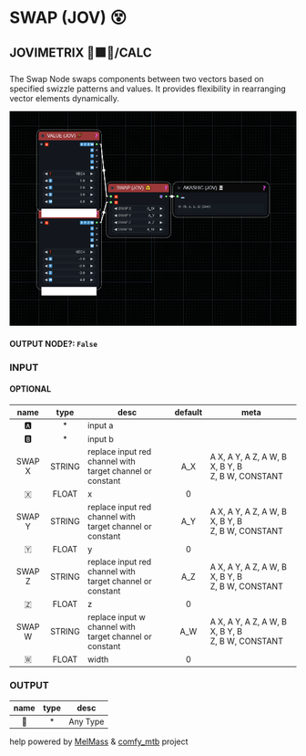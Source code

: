 # SWAP (JOV) 😵

## JOVIMETRIX 🔺🟩🔵/CALC

The Swap Node swaps components between two vectors based on specified swizzle patterns and values. It provides flexibility in rearranging vector elements dynamically.

![SWAP](https://raw.githubusercontent.com/Amorano/Jovimetrix-examples/master/node/SWAP/SWAP.png)

#### OUTPUT NODE?: `False`

### INPUT

#### OPTIONAL

name | type | desc | default | meta
:---:|:---:|---|:---:|---
🅰️ | * | input a |  | 
🅱️ | * | input b |  | 
SWAP X | STRING | replace input red channel with<br>target channel or constant | A_X | A X, A Y, A Z, A W, B X, B Y, B<br>Z, B W, CONSTANT
🇽 | FLOAT | x | 0 | 
SWAP Y | STRING | replace input red channel with<br>target channel or constant | A_Y | A X, A Y, A Z, A W, B X, B Y, B<br>Z, B W, CONSTANT
🇾 | FLOAT | y | 0 | 
SWAP Z | STRING | replace input red channel with<br>target channel or constant | A_Z | A X, A Y, A Z, A W, B X, B Y, B<br>Z, B W, CONSTANT
🇿 | FLOAT | z | 0 | 
SWAP W | STRING | replace input w channel with<br>target channel or constant | A_W | A X, A Y, A Z, A W, B X, B Y, B<br>Z, B W, CONSTANT
🇼 | FLOAT | width | 0 | 

### OUTPUT

name | type | desc
:---:|:---:|---
🦄 | * | Any Type 

help powered by [MelMass](https://github.com/melMass) & [comfy_mtb](https://github.com/melMass/comfy_mtb) project